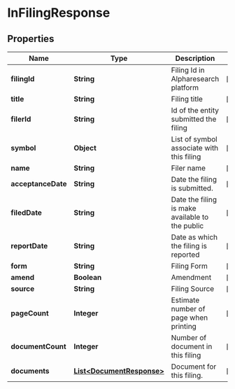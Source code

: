 

# InFilingResponse


## Properties

| Name | Type | Description | Notes |
|------------ | ------------- | ------------- | -------------|
|**filingId** | **String** | Filing Id in Alpharesearch platform |  [optional] |
|**title** | **String** | Filing title |  [optional] |
|**filerId** | **String** | Id of the entity submitted the filing |  [optional] |
|**symbol** | **Object** | List of symbol associate with this filing |  [optional] |
|**name** | **String** | Filer name |  [optional] |
|**acceptanceDate** | **String** | Date the filing is submitted. |  [optional] |
|**filedDate** | **String** | Date the filing is make available to the public |  [optional] |
|**reportDate** | **String** | Date as which the filing is reported |  [optional] |
|**form** | **String** | Filing Form |  [optional] |
|**amend** | **Boolean** | Amendment |  [optional] |
|**source** | **String** | Filing Source |  [optional] |
|**pageCount** | **Integer** | Estimate number of page when printing |  [optional] |
|**documentCount** | **Integer** | Number of document in this filing |  [optional] |
|**documents** | [**List&lt;DocumentResponse&gt;**](DocumentResponse.md) | Document for this filing. |  [optional] |



